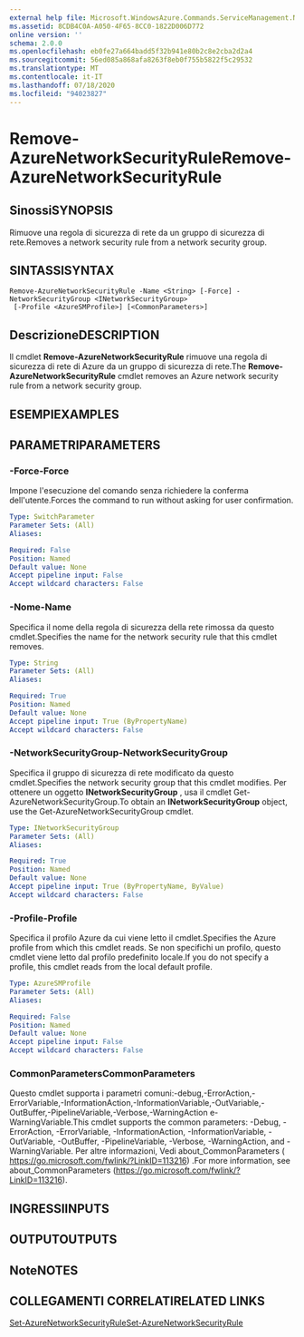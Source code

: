 ```yaml
---
external help file: Microsoft.WindowsAzure.Commands.ServiceManagement.Network.dll-Help.xml
ms.assetid: 8CDB4C0A-A050-4F65-8CC0-1822D006D772
online version: ''
schema: 2.0.0
ms.openlocfilehash: eb0fe27a664badd5f32b941e80b2c8e2cba2d2a4
ms.sourcegitcommit: 56ed085a868afa8263f8eb0f755b5822f5c29532
ms.translationtype: MT
ms.contentlocale: it-IT
ms.lasthandoff: 07/18/2020
ms.locfileid: "94023827"
---
```

# <span data-ttu-id="49ae1-101">Remove-AzureNetworkSecurityRule</span><span class="sxs-lookup"><span data-stu-id="49ae1-101">Remove-AzureNetworkSecurityRule</span></span>

## <span data-ttu-id="49ae1-102">Sinossi</span><span class="sxs-lookup"><span data-stu-id="49ae1-102">SYNOPSIS</span></span>
<span data-ttu-id="49ae1-103">Rimuove una regola di sicurezza di rete da un gruppo di sicurezza di rete.</span><span class="sxs-lookup"><span data-stu-id="49ae1-103">Removes a network security rule from a network security group.</span></span>

## <span data-ttu-id="49ae1-104">SINTASSI</span><span class="sxs-lookup"><span data-stu-id="49ae1-104">SYNTAX</span></span>

```
Remove-AzureNetworkSecurityRule -Name <String> [-Force] -NetworkSecurityGroup <INetworkSecurityGroup>
 [-Profile <AzureSMProfile>] [<CommonParameters>]
```

## <span data-ttu-id="49ae1-105">Descrizione</span><span class="sxs-lookup"><span data-stu-id="49ae1-105">DESCRIPTION</span></span>
<span data-ttu-id="49ae1-106">Il cmdlet **Remove-AzureNetworkSecurityRule** rimuove una regola di sicurezza di rete di Azure da un gruppo di sicurezza di rete.</span><span class="sxs-lookup"><span data-stu-id="49ae1-106">The **Remove-AzureNetworkSecurityRule** cmdlet removes an Azure network security rule from a network security group.</span></span>

## <span data-ttu-id="49ae1-107">ESEMPI</span><span class="sxs-lookup"><span data-stu-id="49ae1-107">EXAMPLES</span></span>

## <span data-ttu-id="49ae1-108">PARAMETRI</span><span class="sxs-lookup"><span data-stu-id="49ae1-108">PARAMETERS</span></span>

### <span data-ttu-id="49ae1-109">-Force</span><span class="sxs-lookup"><span data-stu-id="49ae1-109">-Force</span></span>
<span data-ttu-id="49ae1-110">Impone l'esecuzione del comando senza richiedere la conferma dell'utente.</span><span class="sxs-lookup"><span data-stu-id="49ae1-110">Forces the command to run without asking for user confirmation.</span></span>

```yaml
Type: SwitchParameter
Parameter Sets: (All)
Aliases: 

Required: False
Position: Named
Default value: None
Accept pipeline input: False
Accept wildcard characters: False
```

### <span data-ttu-id="49ae1-111">-Nome</span><span class="sxs-lookup"><span data-stu-id="49ae1-111">-Name</span></span>
<span data-ttu-id="49ae1-112">Specifica il nome della regola di sicurezza della rete rimossa da questo cmdlet.</span><span class="sxs-lookup"><span data-stu-id="49ae1-112">Specifies the name for the network security rule that this cmdlet removes.</span></span>

```yaml
Type: String
Parameter Sets: (All)
Aliases: 

Required: True
Position: Named
Default value: None
Accept pipeline input: True (ByPropertyName)
Accept wildcard characters: False
```

### <span data-ttu-id="49ae1-113">-NetworkSecurityGroup</span><span class="sxs-lookup"><span data-stu-id="49ae1-113">-NetworkSecurityGroup</span></span>
<span data-ttu-id="49ae1-114">Specifica il gruppo di sicurezza di rete modificato da questo cmdlet.</span><span class="sxs-lookup"><span data-stu-id="49ae1-114">Specifies the network security group that this cmdlet modifies.</span></span>
<span data-ttu-id="49ae1-115">Per ottenere un oggetto **INetworkSecurityGroup** , usa il cmdlet Get-AzureNetworkSecurityGroup.</span><span class="sxs-lookup"><span data-stu-id="49ae1-115">To obtain an **INetworkSecurityGroup** object, use the Get-AzureNetworkSecurityGroup cmdlet.</span></span>

```yaml
Type: INetworkSecurityGroup
Parameter Sets: (All)
Aliases: 

Required: True
Position: Named
Default value: None
Accept pipeline input: True (ByPropertyName, ByValue)
Accept wildcard characters: False
```

### <span data-ttu-id="49ae1-116">-Profile</span><span class="sxs-lookup"><span data-stu-id="49ae1-116">-Profile</span></span>
<span data-ttu-id="49ae1-117">Specifica il profilo Azure da cui viene letto il cmdlet.</span><span class="sxs-lookup"><span data-stu-id="49ae1-117">Specifies the Azure profile from which this cmdlet reads.</span></span> <span data-ttu-id="49ae1-118">Se non specifichi un profilo, questo cmdlet viene letto dal profilo predefinito locale.</span><span class="sxs-lookup"><span data-stu-id="49ae1-118">If you do not specify a profile, this cmdlet reads from the local default profile.</span></span>

```yaml
Type: AzureSMProfile
Parameter Sets: (All)
Aliases: 

Required: False
Position: Named
Default value: None
Accept pipeline input: False
Accept wildcard characters: False
```

### <span data-ttu-id="49ae1-119">CommonParameters</span><span class="sxs-lookup"><span data-stu-id="49ae1-119">CommonParameters</span></span>
<span data-ttu-id="49ae1-120">Questo cmdlet supporta i parametri comuni:-debug,-ErrorAction,-ErrorVariable,-InformationAction,-InformationVariable,-OutVariable,-OutBuffer,-PipelineVariable,-Verbose,-WarningAction e-WarningVariable.</span><span class="sxs-lookup"><span data-stu-id="49ae1-120">This cmdlet supports the common parameters: -Debug, -ErrorAction, -ErrorVariable, -InformationAction, -InformationVariable, -OutVariable, -OutBuffer, -PipelineVariable, -Verbose, -WarningAction, and -WarningVariable.</span></span> <span data-ttu-id="49ae1-121">Per altre informazioni, Vedi about_CommonParameters ( https://go.microsoft.com/fwlink/?LinkID=113216) .</span><span class="sxs-lookup"><span data-stu-id="49ae1-121">For more information, see about_CommonParameters (https://go.microsoft.com/fwlink/?LinkID=113216).</span></span>

## <span data-ttu-id="49ae1-122">INGRESSI</span><span class="sxs-lookup"><span data-stu-id="49ae1-122">INPUTS</span></span>

## <span data-ttu-id="49ae1-123">OUTPUT</span><span class="sxs-lookup"><span data-stu-id="49ae1-123">OUTPUTS</span></span>

## <span data-ttu-id="49ae1-124">Note</span><span class="sxs-lookup"><span data-stu-id="49ae1-124">NOTES</span></span>

## <span data-ttu-id="49ae1-125">COLLEGAMENTI CORRELATI</span><span class="sxs-lookup"><span data-stu-id="49ae1-125">RELATED LINKS</span></span>

[<span data-ttu-id="49ae1-126">Set-AzureNetworkSecurityRule</span><span class="sxs-lookup"><span data-stu-id="49ae1-126">Set-AzureNetworkSecurityRule</span></span>](./Set-AzureNetworkSecurityRule.md)


